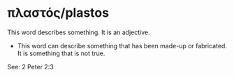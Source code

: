 # πλαστός/plastos
This word describes something. It is an adjective.

* This word can describe something that has been made-up or fabricated. It is something that is not true.

See: 2 Peter 2:3
